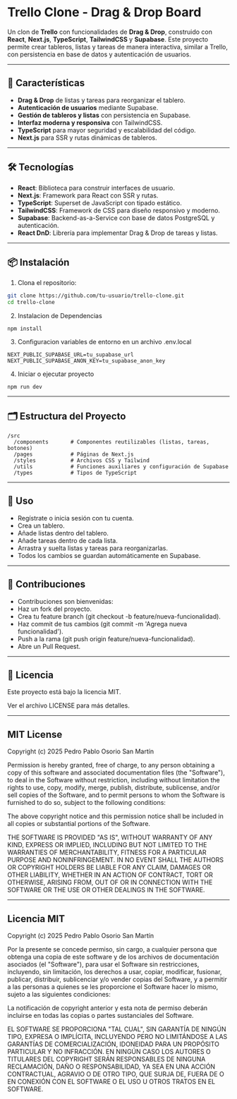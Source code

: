 # Trello Clone - Drag & Drop Board

Un clon de **Trello** con funcionalidades de **Drag & Drop**, construido con **React**, **Next.js**, **TypeScript**, **TailwindCSS** y **Supabase**. Este proyecto permite crear tableros, listas y tareas de manera interactiva, similar a Trello, con persistencia en base de datos y autenticación de usuarios.

---

## 🚀 Características

- **Drag & Drop** de listas y tareas para reorganizar el tablero.
- **Autenticación de usuarios** mediante Supabase.
- **Gestión de tableros y listas** con persistencia en Supabase.
- **Interfaz moderna y responsiva** con TailwindCSS.
- **TypeScript** para mayor seguridad y escalabilidad del código.
- **Next.js** para SSR y rutas dinámicas de tableros.

---

## 🛠 Tecnologías

- **React**: Biblioteca para construir interfaces de usuario.
- **Next.js**: Framework para React con SSR y rutas.
- **TypeScript**: Superset de JavaScript con tipado estático.
- **TailwindCSS**: Framework de CSS para diseño responsivo y moderno.
- **Supabase**: Backend-as-a-Service con base de datos PostgreSQL y autenticación.
- **React DnD**: Librería para implementar Drag & Drop de tareas y listas.

---

## 📦 Instalación

1. Clona el repositorio:

```bash
git clone https://github.com/tu-usuario/trello-clone.git
cd trello-clone
```

2. Instalacion de Dependencias
   
```bas
npm install
```

3. Configuracion variables de entorno en un archivo .env.local

```bas
NEXT_PUBLIC_SUPABASE_URL=tu_supabase_url
NEXT_PUBLIC_SUPABASE_ANON_KEY=tu_supabase_anon_key
```

4. Iniciar o ejecutar proyecto
```bas
npm run dev
```
---

## 🗂 Estructura del Proyecto

```bas
/src
  /components       # Componentes reutilizables (listas, tareas, botones)
  /pages            # Páginas de Next.js
  /styles           # Archivos CSS y Tailwind
  /utils            # Funciones auxiliares y configuración de Supabase
  /types            # Tipos de TypeScript
```

---

## 📌 Uso

- Regístrate o inicia sesión con tu cuenta.
- Crea un tablero.
- Añade listas dentro del tablero.
- Añade tareas dentro de cada lista.
- Arrastra y suelta listas y tareas para reorganizarlas.
- Todos los cambios se guardan automáticamente en Supabase.

---

## 🤝 Contribuciones

- Contribuciones son bienvenidas:
- Haz un fork del proyecto.
- Crea tu feature branch (git checkout -b feature/nueva-funcionalidad).
- Haz commit de tus cambios (git commit -m 'Agrega nueva funcionalidad').
- Push a la rama (git push origin feature/nueva-funcionalidad).
- Abre un Pull Request.

---

## 📄 Licencia

Este proyecto está bajo la licencia MIT.

Ver el archivo LICENSE para más detalles.

---

## MIT License

Copyright (c) 2025 Pedro Pablo Osorio San Martín

Permission is hereby granted, free of charge, to any person obtaining a copy
of this software and associated documentation files (the "Software"), to deal
in the Software without restriction, including without limitation the rights
to use, copy, modify, merge, publish, distribute, sublicense, and/or sell
copies of the Software, and to permit persons to whom the Software is
furnished to do so, subject to the following conditions:

The above copyright notice and this permission notice shall be included in all
copies or substantial portions of the Software.

THE SOFTWARE IS PROVIDED "AS IS", WITHOUT WARRANTY OF ANY KIND, EXPRESS OR
IMPLIED, INCLUDING BUT NOT LIMITED TO THE WARRANTIES OF MERCHANTABILITY,
FITNESS FOR A PARTICULAR PURPOSE AND NONINFRINGEMENT. IN NO EVENT SHALL THE
AUTHORS OR COPYRIGHT HOLDERS BE LIABLE FOR ANY CLAIM, DAMAGES OR OTHER
LIABILITY, WHETHER IN AN ACTION OF CONTRACT, TORT OR OTHERWISE, ARISING FROM,
OUT OF OR IN CONNECTION WITH THE SOFTWARE OR THE USE OR OTHER DEALINGS IN THE
SOFTWARE.

---

## Licencia MIT

Copyright (c) 2025 Pedro Pablo Osorio San Martín

Por la presente se concede permiso, sin cargo, a cualquier persona que obtenga una copia
de este software y de los archivos de documentación asociados (el "Software"), para usar
el Software sin restricciones, incluyendo, sin limitación, los derechos a usar, copiar,
modificar, fusionar, publicar, distribuir, sublicenciar y/o vender copias del Software,
y a permitir a las personas a quienes se les proporcione el Software hacer lo mismo, 
sujeto a las siguientes condiciones:

La notificación de copyright anterior y esta nota de permiso deberán incluirse en todas
las copias o partes sustanciales del Software.

EL SOFTWARE SE PROPORCIONA "TAL CUAL", SIN GARANTÍA DE NINGÚN TIPO, EXPRESA O IMPLÍCITA,
INCLUYENDO PERO NO LIMITÁNDOSE A LAS GARANTÍAS DE COMERCIALIZACIÓN, IDONEIDAD PARA UN
PROPÓSITO PARTICULAR Y NO INFRACCIÓN. EN NINGÚN CASO LOS AUTORES O TITULARES DEL
COPYRIGHT SERÁN RESPONSABLES DE NINGUNA RECLAMACIÓN, DAÑO O RESPONSABILIDAD, YA SEA EN
UNA ACCIÓN CONTRACTUAL, AGRAVIO O DE OTRO TIPO, QUE SURJA DE, FUERA DE O EN
CONEXIÓN CON EL SOFTWARE O EL USO U OTROS TRATOS EN EL SOFTWARE.

